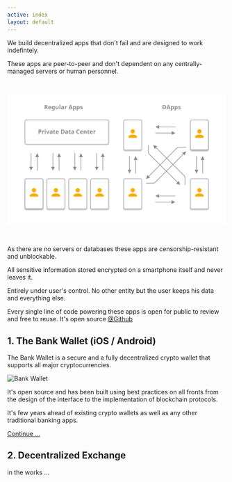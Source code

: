 ```yaml
---
active: index
layout: default
---
```


We build decentralized apps that don't fail and are designed to work indefintely. 

These apps are peer-to-peer and don't dependent on any centrally-managed servers or human personnel. 


<br/>

![Decentralized Apps (DApps)](/assets/images/dapps.png)

<br/>

As there are no servers or databases these apps are censorship-resistant and unblockable. 

All sensitive information stored encrypted on a smartphone itself and never leaves it.

Entirely under user's control. No other entity but the user keeps his data and everything else.

Every single line of code powering these apps is open for public to review and free to reuse. It's open source [@Github](https://github.com/horizontalsystems/)

## 1. The Bank Wallet (iOS / Android)

The Bank Wallet is a secure and a fully decentralized crypto wallet that supports all major cryptocurrencies.

![Bank Wallet](/assets/images/dao_platfrm.png)

It's open source and has been built using best practices on all fronts from the design of the interface to the implementation of blockchain protocols.

It's few years ahead of existing crypto wallets as well as any other traditional banking apps.

[Continue ...](https://horizontalsystems.io/dapps/bank-wallet)


## 2. Decentralized Exchange

in the works ...
